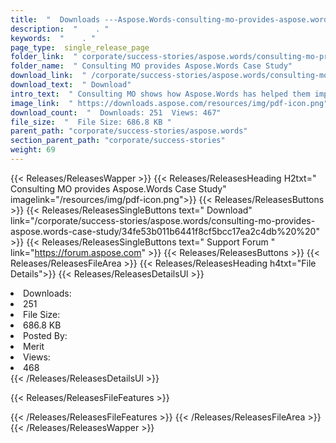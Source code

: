 ```yaml
---
title:  "  Downloads ---Aspose.Words-consulting-mo-provides-aspose.words-case-study . " 
description:  "    . " 
keywords:  "    . " 
page_type:  single_release_page
folder_link:  " corporate/success-stories/aspose.words/consulting-mo-provides-aspose.words-case-study/"
folder_name:  " Consulting MO provides Aspose.Words Case Study"
download_link:  " /corporate/success-stories/aspose.words/consulting-mo-provides-aspose.words-case-study/34fe53b011b6441f8cf5bcc17ea2c4db"
download_text:  " Download"
intro_text:  " Consulting MO shows how Aspose.Words has helped them implement customization to ..."
image_link:  " https://downloads.aspose.com/resources/img/pdf-icon.png"
download_count:  "  Downloads: 251  Views: 467"
file_size:  "  File Size: 686.8 KB "
parent_path: "corporate/success-stories/aspose.words"
section_parent_path: "corporate/success-stories"
weight: 69 
---
```


{{< Releases/ReleasesWapper >}}
  {{< Releases/ReleasesHeading H2txt=" Consulting MO provides Aspose.Words Case Study" imagelink="/resources/img/pdf-icon.png">}}
  {{< Releases/ReleasesButtons >}}
    {{< Releases/ReleasesSingleButtons text=" Download" link="/corporate/success-stories/aspose.words/consulting-mo-provides-aspose.words-case-study/34fe53b011b6441f8cf5bcc17ea2c4db%20%20" >}}
    {{< Releases/ReleasesSingleButtons text=" Support Forum " link="https://forum.aspose.com" >}}
  {{< Releases/ReleasesButtons >}}
  {{< Releases/ReleasesFileArea >}}
    {{< Releases/ReleasesHeading h4txt="File Details">}}
    {{< Releases/ReleasesDetailsUl >}}
             <li>Downloads:</li><li>251</li><li>File Size:</li><li>686.8 KB</li><li>Posted By:</li><li>Merit</li><li>Views:</li><li>468</li>
    {{< /Releases/ReleasesDetailsUl >}}

  {{< Releases/ReleasesFileFeatures >}}
      
  {{< /Releases/ReleasesFileFeatures >}}
 {{< /Releases/ReleasesFileArea >}}
{{< /Releases/ReleasesWapper >}}


